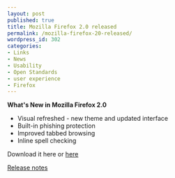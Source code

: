 ```yaml
---
layout: post
published: true
title: Mozilla Firefox 2.0 released
permalink: /mozilla-firefox-20-released/
wordpress_id: 302
categories:
- Links
- News
- Usability
- Open Standards
- user experience
- Firefox
---
```

<strong>What's New in Mozilla Firefox 2.0</strong>
<ul>
	<li>Visual refreshed - new theme and updated interface</li>
	<li>Built-in phishing protection</li>
	<li>Improved tabbed browsing</li>
	<li>Inline spell checking</li>
</ul>

Download it here or <a href="http://www.mozilla.org/en-US/">here</a>

<a href="http://www.mozilla.org/en-US/firefox/2.0/releasenotes/">Release notes </a>


